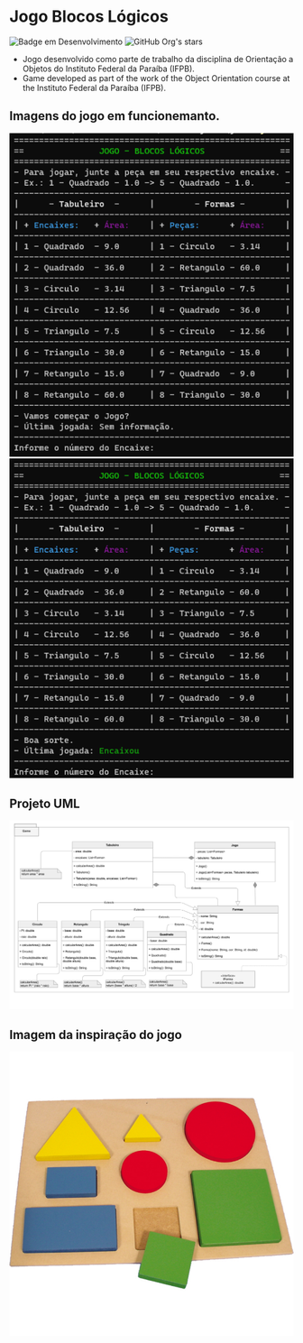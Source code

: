# Jogo Blocos Lógicos 
![Badge em Desenvolvimento](http://img.shields.io/static/v1?label=STATUS&message=EM%20DESENVOLVIMENTO&color=GREEN&style=for-the-badge) ![GitHub Org's stars](https://img.shields.io/github/stars/Everaldo-Martins?style=social)

- Jogo desenvolvido como parte de trabalho da disciplina de Orientação a Objetos do Instituto Federal da Paraíba (IFPB).
- Game developed as part of the work of the Object Orientation course at the Instituto Federal da Paraíba (IFPB).

## Imagens do jogo em funcionemanto.

![GameStart|50%](./essets/img/GameStart.png)
![GameOnPlay|50%](./essets/img/GameOnPlay.png)

## Projeto UML
![UML Jogo](./essets/img/Jogo_UML.png)

## Imagem da inspiração do jogo
![Bloco Inspiração do jogo](./essets/img/Figura-Geometrica-Encaixe.jpg)
